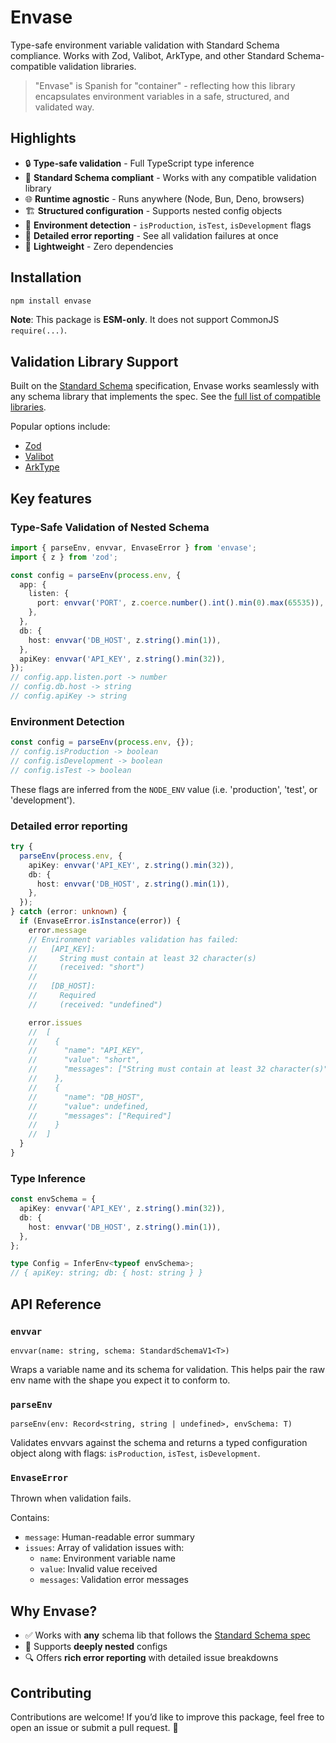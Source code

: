 # Envase

Type-safe environment variable validation with Standard Schema compliance.
Works with Zod, Valibot, ArkType, and other Standard Schema-compatible validation libraries.

> "Envase" is Spanish for "container" - reflecting how this library encapsulates environment variables in a safe, structured, and validated way.

## Highlights

- 🔒 **Type-safe validation** - Full TypeScript type inference
- 🔌 **Standard Schema compliant** - Works with any compatible validation library
- 🌐 **Runtime agnostic** - Runs anywhere (Node, Bun, Deno, browsers)
- 🏗️ **Structured configuration** - Supports nested config objects
- 🚦 **Environment detection** - `isProduction`, `isTest`, `isDevelopment` flags
- 📜 **Detailed error reporting** - See all validation failures at once
- 🚀 **Lightweight** - Zero dependencies

## Installation

```bash
npm install envase
```

**Note**: This package is **ESM-only**. It does not support CommonJS `require(...)`.

## Validation Library Support

Built on the [Standard Schema](https://standardschema.dev) specification,
Envase works seamlessly with any schema library that implements the spec.
See the [full list of compatible libraries](https://standardschema.dev#what-schema-libraries-implement-the-spec).

Popular options include:
- [Zod](https://zod.dev)
- [Valibot](https://valibot.dev)
- [ArkType](https://arktype.io)

## Key features

### Type-Safe Validation of Nested Schema

```typescript
import { parseEnv, envvar, EnvaseError } from 'envase';
import { z } from 'zod';

const config = parseEnv(process.env, {
  app: {
    listen: {
      port: envvar('PORT', z.coerce.number().int().min(0).max(65535)),
    },
  },
  db: {
    host: envvar('DB_HOST', z.string().min(1)),
  },
  apiKey: envvar('API_KEY', z.string().min(32)),
});
// config.app.listen.port -> number
// config.db.host -> string
// config.apiKey -> string
```

### Environment Detection

```typescript
const config = parseEnv(process.env, {});
// config.isProduction -> boolean
// config.isDevelopment -> boolean
// config.isTest -> boolean
```

These flags are inferred from the `NODE_ENV` value (i.e. 'production', 'test', or 'development').

### Detailed error reporting

```typescript
try {
  parseEnv(process.env, {
    apiKey: envvar('API_KEY', z.string().min(32)),
    db: {
      host: envvar('DB_HOST', z.string().min(1)),
    },
  });
} catch (error: unknown) {
  if (EnvaseError.isInstance(error)) {
    error.message
    // Environment variables validation has failed:
    //   [API_KEY]:
    //     String must contain at least 32 character(s)
    //     (received: "short")
    //
    //   [DB_HOST]:
    //     Required
    //     (received: "undefined")

    error.issues
    //  [
    //    {
    //      "name": "API_KEY",
    //      "value": "short",
    //      "messages": ["String must contain at least 32 character(s)"]
    //    },
    //    {
    //      "name": "DB_HOST",
    //      "value": undefined,
    //      "messages": ["Required"]
    //    }
    //  ]
  }
}
```

### Type Inference

```typescript
const envSchema = {
  apiKey: envvar('API_KEY', z.string().min(32)),
  db: {
    host: envvar('DB_HOST', z.string().min(1)),
  },
};

type Config = InferEnv<typeof envSchema>;
// { apiKey: string; db: { host: string } }
```

## API Reference

### `envvar`

`envvar(name: string, schema: StandardSchemaV1<T>)`

Wraps a variable name and its schema for validation.
This helps pair the raw env name with the shape you expect it to conform to.

### `parseEnv`

`parseEnv(env: Record<string, string | undefined>, envSchema: T)`

Validates envvars against the schema and returns a typed configuration object
along with flags: `isProduction`, `isTest`, `isDevelopment`.

### `EnvaseError`

Thrown when validation fails.

Contains:
- `message`: Human-readable error summary
- `issues`: Array of validation issues with:
  - `name`: Environment variable name
  - `value`: Invalid value received
  - `messages`: Validation error messages

## Why Envase?

- ✅ Works with **any** schema lib that follows the [Standard Schema spec](https://standardschema.dev)
- 🔄 Supports **deeply nested** configs
- 🔍 Offers **rich error reporting** with detailed issue breakdowns

## Contributing

Contributions are welcome!
If you’d like to improve this package, feel free to open an issue or submit a pull request. 🚀
